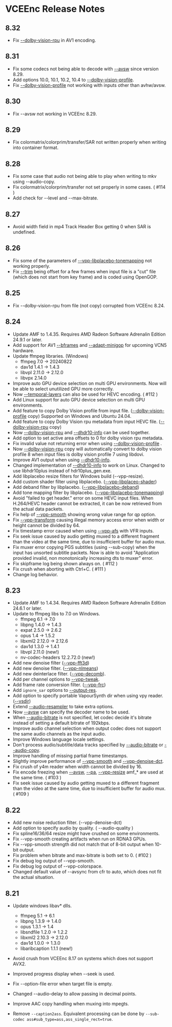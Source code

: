 # VCEEnc Release Notes

## 8.32

- Fix [--dolby-vision-rpu](https://github.com/rigaya/VCEEnc/blob/master/VCEEncC_Options.en.md#--dolby-vision-rpu-string) in AV1 encoding.

## 8.31

- Fix some codecs not being able to decode with [--avsw](https://github.com/rigaya/VCEEnc/blob/master/VCEEncC_Options.en.md#--avsw) since version 8.29.
- Add options 10.0, 10.1, 10.2, 10.4 to [--dolby-vision-profile](https://github.com/rigaya/VCEEnc/blob/master/VCEEncC_Options.en.md#--dolby-vision-profile-string-hevc-av1).
- Fix [--dolby-vision-profile](https://github.com/rigaya/VCEEnc/blob/master/VCEEncC_Options.en.md#--dolby-vision-profile-string-hevc-av1) not working with inputs other than avhw/avsw.

## 8.30

- Fix --avsw not working in VCEEnc 8.29.

## 8.29

- Fix colormatrix/colorprim/transfer/SAR not written properly when writing into container format.

## 8.28

- Fix some case that audio not being able to play when writing to mkv using --audio-copy.
- Fix colormatrix/colorprim/transfer not set properly in some cases. ( #114 )
- Add check for --level and --max-bitrate.

## 8.27

- Avoid width field in mp4 Track Header Box getting 0 when SAR is undefined.

## 8.26

- Fix some of the parameters of [--vpp-libplacebo-tonemapping](https://github.com/rigaya/VCEEnc/blob/master/VCEEncC_Options.en.md#--vpp-libplacebo-tonemapping-param1value1param2value2) not working properly.
- Fix [--trim](https://github.com/rigaya/VCEEnc/blob/master/VCEEncC_Options.en.md#--trim-intintintintintint) being offset for a few frames when input file is a "cut" file (which does not start from key frame) and is coded using OpenGOP.

## 8.25

- Fix --dolby-vision-rpu from file (not copy) corrupted from VCEEnc 8.24.

## 8.24

- Update AMF to 1.4.35.
  Requires AMD Radeon Software Adrenalin Edition 24.9.1 or later.
- Add support for AV1 [--bframes](https://github.com/rigaya/VCEEnc/blob/master/VCEEncC_Options.en.md#-b---bframes-int) and [--adapt-minigop](https://github.com/rigaya/VCEEnc/blob/master/VCEEncC_Options.en.md#--adapt-minigop-h264av1) for upcoming VCN5 hardware.
- Update ffmpeg libraries. (Windows)
  - ffmpeg 7.0 -> 20240822
  - dav1d 1.4.1 -> 1.4.3
  - libvpl 2.11.0 -> 2.12.0
  - libvpx 2.14.0
- Improve auto GPU device selection on multi GPU environments.
  Now will be able to select unutilized GPU more correctly.
- Now [--temporal-layers](https://github.com/rigaya/VCEEnc/blob/master/VCEEncC_Options.en.md#--temporal-layers-int-hevcav1) can also be used for HEVC encoding. ( #112 )
- Add Linux support for auto GPU device selection on multi GPU environments.
- Add feature to copy Dolby Vision profile from input file. ([--dolby-vision-profile](https://github.com/rigaya/VCEEnc/blob/master/VCEEncC_Options.en.md#--dolby-vision-profile-string-hevc-av1) copy)
  Supported on Windows and Ubuntu 24.04.
- Add feature to copy Dolby Vision rpu metadata from input HEVC file. ([--dolby-vision-rpu](https://github.com/rigaya/VCEEnc/blob/master/VCEEncC_Options.en.md#--dolby-vision-rpu-string-hevc-av1) copy)
- Now [--dolby-vision-rpu](https://github.com/rigaya/VCEEnc/blob/master/VCEEncC_Options.en.md#--dolby-vision-rpu-string-hevc-av1) and [--dhdr10-info](https://github.com/rigaya/VCEEnc/blob/master/VCEEncC_Options.en.md#--dhdr10-info-string-hevc-av1) can be used together.
- Add option to set active area offsets to 0 for dolby vision rpu metadata.
- Fix invalid value not returning error when using [--dolby-vision-profile](https://github.com/rigaya/VCEEnc/blob/master/VCEEncC_Options.en.md#--dolby-vision-profile-string-hevc-av1) .
- Now [--dolby-vision-rpu](https://github.com/rigaya/VCEEnc/blob/master/VCEEncC_Options.en.md#--dolby-vision-rpu-string-hevc-av1) copy will automatically convert to dolby vision profile 8 when input files is dolby vision profile 7 using libdovi.
- Improve AV1 output when using [--dhdr10-info](https://github.com/rigaya/VCEEnc/blob/master/VCEEncC_Options.en.md#--dhdr10-info-string-hevc-av1).
- Changed implementation of [--dhdr10-info](https://github.com/rigaya/VCEEnc/blob/master/VCEEncC_Options.en.md#--dhdr10-info-string-hevc-av1) to work on Linux.
  Changed to use libhdr10plus instead of hdr10plus_gen.exe.
- Add libplacebo resize filters for Windows build (--vpp-resize).
- Add custom shader filter using libplacebo. ([--vpp-libplaceo-shader](https://github.com/rigaya/VCEEnc/blob/master/VCEEncC_Options.en.md#--vpp-libplacebo-shader-param1value1param2value2))
- Add deband filter by libplacebo. ([--vpp-libplacebo-deband](https://github.com/rigaya/VCEEnc/blob/master/VCEEncC_Options.en.md#--vpp-libplacebo-deband-param1value1param2value2))
- Add tone mapping filter by libplacebo. ([--vpp-libplacebo-tonemapping](https://github.com/rigaya/VCEEnc/blob/master/VCEEncC_Options.en.md#--vpp-libplacebo-tonemapping-param1value1param2value2))
- Avoid "failed to get header." error on some HEVC input files.
  When H.264/HEVC header cannot be extracted, it can be now retrieved from the actual data packets.
- Fix help of [--vpp-smooth](https://github.com/rigaya/VCEEnc/blob/master/VCEEncC_Options.en.md#--vpp-smooth-param1value1param2value2) showing wrong value range for qp option.
- Fix [--vpp-transform](https://github.com/rigaya/VCEEnc/blob/master/VCEEncC_Options.en.md#--vpp-transform-param1value1param2value2) causing illegal memory access error when width or height cannot be divided by 64.
- Fix timestamp error caused when using [--vpp-afs](https://github.com/rigaya/VCEEnc/blob/master/VCEEncC_Options.en.md#--vpp-afs-param1value1param2value2) with VFR inputs. 
- Fix seek issue caused by audio getting muxed to a different fragment than the video at the same time, due to insufficient buffer for audio mux.
- Fix muxer error copying PGS subtitles (using --sub-copy) when the input has unsorted subtitle packets.
  Now is able to avoid "Application provided invalid, non monotonically increasing dts to muxer" error.
- Fix skipframe log being shown always on. ( #112 )
- Fix crush when aborting with Ctrl+C. ( #111 )
- Change log behavior.

## 8.23

- Update AMF to 1.4.34.
  Requires AMD Radeon Software Adrenalin Edition 24.6.1 or later.
- Update to ffmpeg libs to 7.0 on Windows.
  - ffmpeg 6.1 -> 7.0
  - libpng 1.4.0 -> 1.4.3
  - expat 2.5.0 -> 2.6.2
  - opus 1.4 -> 1.5.2
  - libxml2 2.12.0 -> 2.12.6
  - dav1d 1.3.0 -> 1.4.1
  - libvpl 2.11.0 (new!)
  - nv-codec-headers 12.2.72.0 (new!)
- Add new denoise filter ([--vpp-fft3d](https://github.com/rigaya/VCEEnc/blob/master/VCEEncC_Options.en.md#--vpp-fft3d-param1value1param2value2))
- Add new denoise filter. ([--vpp-nlmeans](https://github.com/rigaya/VCEEnc/blob/master/VCEEncC_Options.en.md#--vpp-nlmeans-param1value1param2value2))
- Add new deinterlace filter. ([--vpp-decomb](https://github.com/rigaya/VCEEnc/blob/master/VCEEncC_Options.en.md#--vpp-decomb-param1value1param2value2)).
- Add per channel options to [--vpp-tweak](https://github.com/rigaya/VCEEnc/blob/master/VCEEncC_Options.en.md#--vpp-tweak-param1value1param2value2).
- Add frame rate conversion filter. ([--vpp-frc](https://github.com/rigaya/VCEEnc/blob/master/VCEEncC_Options.en.md#--vpp-frc-param1value1param2value2))
- Add ```ignore_sar``` options to [--output-res](output-res).
- Add option to specify portable VapourSynth dir when using vpy reader. ([--vsdir](https://github.com/rigaya/VCEEnc/blob/master/VCEEncC_Options.en.md#--vsdir-string))
- Extend [--audio-resampler](https://github.com/rigaya/VCEEnc/blob/master/VCEEncC_Options.en.md#--audio-resampler-string) to take extra options.
- Now [--avsw](https://github.com/rigaya/VCEEnc/blob/master/VCEEncC_Options.en.md#--avsw-string) can specify the decoder name to be used.
- When [--audio-bitrate](https://github.com/rigaya/VCEEnc/blob/master/VCEEncC_Options.en.md#--audio-bitrate-intstringint) is not specified, let codec decide it's bitrate instead of setting a default bitrate of 192kbps.
- Improve audio channel selection when output codec does not support the same audio channels as the input audio. 
- Improve Windows language locale settings.
- Don't process audio/subtitle/data tracks specified by [--audio-bitrate](https://github.com/rigaya/VCEEnc/blob/master/VCEEncC_Options.en.md#--audio-bitrate-intstringint) or [--audio-copy](https://github.com/rigaya/VCEEnc/blob/master/VCEEncC_Options.en.md#--audio-copy-intstringintstring).
- Improve handling of missing partial frame timestamps.
- Slightly improve performance of [--vpp-smooth](https://github.com/rigaya/VCEEnc/blob/master/VCEEncC_Options.en.md#--vpp-smooth-param1value1param2value2) and [--vpp-denoise-dct](https://github.com/rigaya/VCEEnc/blob/master/VCEEncC_Options.en.md#--vpp-denoise-dct-param1value1param2value2).
- Fix crush of y4m reader when width cannot be divided by 16.
- Fix encode freezing when [--avsw](https://github.com/rigaya/VCEEnc/blob/master/VCEEncC_Options.en.md#--avsw-string), [--pa](https://github.com/rigaya/VCEEnc/blob/master/VCEEncC_Options.en.md#--pa--param1value1param2value2), [--vpp-resize](https://github.com/rigaya/VCEEnc/blob/master/VCEEncC_Options.en.md#--vpp-resize-string) amf_* are used at the same time. ( #103 )
- Fix seek issue caused by audio getting muxed to a different fragment than the video at the same time, due to insufficient buffer for audio mux. ( #109 )

## 8.22

- Add new noise reduction filter. (--vpp-denoise-dct)
- Add option to specify audio by quality. ( --audio-quality )
- Fix spline16/36/64 resize might have crushed on some environments.
- Fix --vpp-smooth creating artifacts when run on RDNA3 GPUs.
- Fix --vpp-smooth strength did not match that of 8-bit output when 10-bit output.
- Fix problem when bitrate and max-bitrate is both set to 0. ( #102 )
- Fix debug log output of --vpp-smooth.
- Fix debug log output of --vpp-colorspace.
- Changed default value of --avsync from cfr to auto, which does not fit the actual situation.

## 8.21

- Update windows libav* dlls.
  - ffmpeg 5.1 -> 6.1
  - libpng 1.3.9 -> 1.4.0
  - opus 1.3.1 -> 1.4
  - libsndfile 1.2.0 -> 1.2.2
  - libxml2 2.10.3 -> 2.12.0
  - dav1d 1.0.0 -> 1.3.0
  - libaribcaption 1.1.1 (new!)

- Avoid crush from VCEEnc 8.17 on systems which does not support AVX2.
- Improved progress display when --seek is used.
- Fix --option-file error when target file is empty.
- Changed --audio-delay to allow passing in decimal points.
- Improve AAC copy handling when muxing into mpegts.
- Remove ```--caption2ass```.
  Equivalent processing can be done by ```--sub-codec ass#sub_type=ass,ass_single_rect=true```.